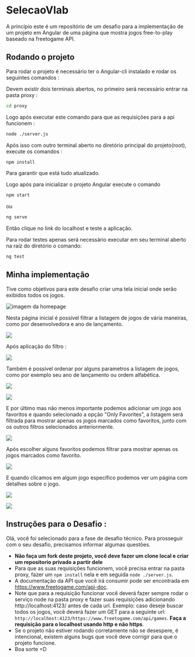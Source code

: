 # SelecaoVlab

A princípio este é um repositório de um desafio para a implementação de um projeto em Angular de uma página que mostra jogos free-to-play baseado na freetogame API.

## Rodando o projeto

Para rodar o projeto é necessário ter o Angular-cli instalado e rodar os seguintes comandos :

Devem existir dois terminais abertos, no primeiro será necessário entrar na pasta proxy :
```bash
cd proxy
```

Logo após executar este comando para que as requisições para a api funcionem :
```bash
node ./server.js
```

Após isso com outro terminal aberto no diretório principal do projeto(root), execute os comandos :
```bash
npm install
```
Para garantir que está tudo atualizado.

Logo após para inicializar o projeto Angular execute o comando
```bash
npm start
```
ou
```bash
ng serve
```

Então clique no link do localhost e teste a aplicação.

Para rodar testes apenas será necessário executar em seu terminal aberto na raíz do diretório o comando:
```bash
ng test
```

## Minha implementação

Tive como objetivos para este desafio criar uma tela inicial onde serão exibidos todos os jogos. 

![imagem da homepage](./Imgs/homepage.png)

Nesta página inicial é possível filtrar a listagem de jogos de vária maneiras, como por desenvolvedora e ano de lançamento.

![](./Imgs/homepageFDev.png)

Após aplicação do filtro :

![](./Imgs/homeFilteredDev.png)

Também é possível ordenar por alguns parametros a listagem de jogos, como por exemplo seu ano de lançamento ou ordem alfabética.

![](./Imgs/homeOrdName.png)

![](./Imgs/homeFilter&Ord.png)

E por último mas não menos importante podemos adicionar um jogo aos favoritos e quando selecionado a opção "Only Favorites", a listagem será filtrada para mostrar apenas os jogos marcados como favoritos, junto com os outros filtros selecionados anteriormente.

![](./Imgs/chooseFavs.png)

Após escolher alguns favoritos podemos filtrar para mostrar apenas os jogos marcados como favorito.

![](./Imgs/onlyFavsHome.png)

E quando clicamos em algum jogo específico podemos ver um página com detalhes sobre o jogo.

![](./Imgs/GenshinDetails1.png)

![](./Imgs/genshinDetails2.png)

## Instruções para o Desafio :

Olá, você foi selecionado para a fase de desafio técnico. Para prosseguir com o seu desafio, precisamos informar algumas questões.

- **Não faça um fork deste projeto, você deve fazer um clone local e criar um repositorio privado a partir dele**
- Para que as suas requisições funcionem, você precisa entrar na pasta proxy, fazer um `npm install` nela e em seguida `node ./server.js`.
- A documentação da API que você irá consumir pode ser encontrada em https://www.freetogame.com/api-doc.
- Note que para a requisição funcionar você deverá fazer sempre rodar o serviço node na pasta proxy e fazer suas requisições adicionando http://localhost:4123/ antes de cada url. Exemplo: caso deseje buscar todos os jogos, você deverá fazer um GET para a seguinte url: `http://localhost:4123/https://www.freetogame.com/api/games`. **Faça a requisição para o localhost usando http e não https**.
- Se o projeto não estiver rodando corretamente não se desespere, é intencional, existem alguns bugs que você deve corrigir para que o projeto funcione.
- Boa sorte =D
